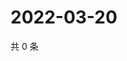 # 2022-03-20

共 0 条

<!-- BEGIN WEIBO -->
<!-- 最后更新时间 Sun Mar 20 2022 12:15:50 GMT+0800 (China Standard Time) -->

<!-- END WEIBO -->
